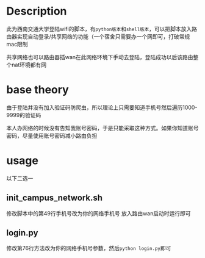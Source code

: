 # Description
此为西南交通大学登陆wifi的脚本，有`python版本`和`shell版本`，可以把脚本放入路由器实现自动登录/共享网络的功能（一个宿舍只需要办一个网即可，打破常规mac限制

共享网络也可以路由器插wan在此网络环境下手动去登陆，登陆成功以后该路由整个nat环境都有网
# base theory
由于登陆并没有加入验证码防爬虫，所以理论上只需要知道手机号然后遍历1000-9999的验证码

本人办网络的时候没有告知我账号密码，于是只能采取这种方式。如果你知道账号密码，尽量使用账号密码减小路由负担

# usage

以下二选一

## init_campus_network.sh
修改脚本中的第49行手机号改为你的网络手机号
放入路由wan启动时运行即可

## login.py
修改第76行方法改为你的网络手机号参数，然后`python login.py`即可